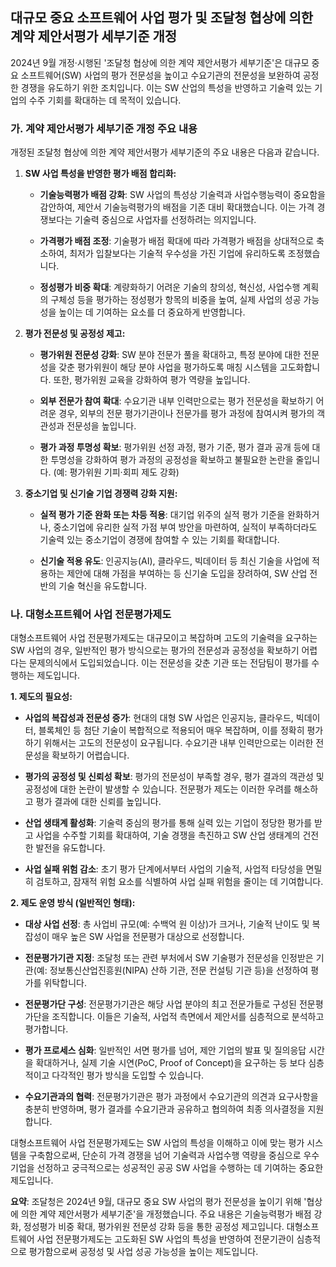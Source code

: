 ## 대규모 중요 소프트웨어 사업 평가 및 조달청 협상에 의한 계약 제안서평가 세부기준 개정

2024년 9월 개정·시행된 '조달청 협상에 의한 계약 제안서평가 세부기준'은 대규모 중요 소프트웨어(SW) 사업의 평가 전문성을 높이고 수요기관의 전문성을 보완하여 공정한 경쟁을 유도하기 위한 조치입니다. 이는 SW 산업의 특성을 반영하고 기술력 있는 기업의 수주 기회를 확대하는 데 목적이 있습니다.

### 가. 계약 제안서평가 세부기준 개정 주요 내용

개정된 조달청 협상에 의한 계약 제안서평가 세부기준의 주요 내용은 다음과 같습니다.

1. **SW 사업 특성을 반영한 평가 배점 합리화:**
    
    - **기술능력평가 배점 강화**: SW 사업의 특성상 기술력과 사업수행능력이 중요함을 감안하여, 제안서 기술능력평가의 배점을 기존 대비 확대했습니다. 이는 가격 경쟁보다는 기술력 중심으로 사업자를 선정하려는 의지입니다.
        
    - **가격평가 배점 조정**: 기술평가 배점 확대에 따라 가격평가 배점을 상대적으로 축소하여, 최저가 입찰보다는 기술적 우수성을 가진 기업에 유리하도록 조정했습니다.
        
    - **정성평가 비중 확대**: 계량화하기 어려운 기술의 창의성, 혁신성, 사업수행 계획의 구체성 등을 평가하는 정성평가 항목의 비중을 높여, 실제 사업의 성공 가능성을 높이는 데 기여하는 요소를 더 중요하게 반영합니다.
        
2. **평가 전문성 및 공정성 제고:**
    
    - **평가위원 전문성 강화**: SW 분야 전문가 풀을 확대하고, 특정 분야에 대한 전문성을 갖춘 평가위원이 해당 분야 사업을 평가하도록 매칭 시스템을 고도화합니다. 또한, 평가위원 교육을 강화하여 평가 역량을 높입니다.
        
    - **외부 전문가 참여 확대**: 수요기관 내부 인력만으로는 평가 전문성을 확보하기 어려운 경우, 외부의 전문 평가기관이나 전문가를 평가 과정에 참여시켜 평가의 객관성과 전문성을 높입니다.
        
    - **평가 과정 투명성 확보**: 평가위원 선정 과정, 평가 기준, 평가 결과 공개 등에 대한 투명성을 강화하여 평가 과정의 공정성을 확보하고 불필요한 논란을 줄입니다. (예: 평가위원 기피·회피 제도 강화)
        
3. **중소기업 및 신기술 기업 경쟁력 강화 지원:**
    
    - **실적 평가 기준 완화 또는 차등 적용**: 대기업 위주의 실적 평가 기준을 완화하거나, 중소기업에 유리한 실적 가점 부여 방안을 마련하여, 실적이 부족하더라도 기술력 있는 중소기업이 경쟁에 참여할 수 있는 기회를 확대합니다.
        
    - **신기술 적용 유도**: 인공지능(AI), 클라우드, 빅데이터 등 최신 기술을 사업에 적용하는 제안에 대해 가점을 부여하는 등 신기술 도입을 장려하여, SW 산업 전반의 기술 혁신을 유도합니다.
        

### 나. 대형소프트웨어 사업 전문평가제도

대형소프트웨어 사업 전문평가제도는 대규모이고 복잡하며 고도의 기술력을 요구하는 SW 사업의 경우, 일반적인 평가 방식으로는 평가의 전문성과 공정성을 확보하기 어렵다는 문제의식에서 도입되었습니다. 이는 전문성을 갖춘 기관 또는 전담팀이 평가를 수행하는 제도입니다.

**1. 제도의 필요성:**

- **사업의 복잡성과 전문성 증가**: 현대의 대형 SW 사업은 인공지능, 클라우드, 빅데이터, 블록체인 등 첨단 기술이 복합적으로 적용되어 매우 복잡하며, 이를 정확히 평가하기 위해서는 고도의 전문성이 요구됩니다. 수요기관 내부 인력만으로는 이러한 전문성을 확보하기 어렵습니다.
    
- **평가의 공정성 및 신뢰성 확보**: 평가의 전문성이 부족할 경우, 평가 결과의 객관성 및 공정성에 대한 논란이 발생할 수 있습니다. 전문평가 제도는 이러한 우려를 해소하고 평가 결과에 대한 신뢰를 높입니다.
    
- **산업 생태계 활성화**: 기술력 중심의 평가를 통해 실력 있는 기업이 정당한 평가를 받고 사업을 수주할 기회를 확대하여, 기술 경쟁을 촉진하고 SW 산업 생태계의 건전한 발전을 유도합니다.
    
- **사업 실패 위험 감소**: 초기 평가 단계에서부터 사업의 기술적, 사업적 타당성을 면밀히 검토하고, 잠재적 위험 요소를 식별하여 사업 실패 위험을 줄이는 데 기여합니다.
    

**2. 제도 운영 방식 (일반적인 형태):**

- **대상 사업 선정**: 총 사업비 규모(예: 수백억 원 이상)가 크거나, 기술적 난이도 및 복잡성이 매우 높은 SW 사업을 전문평가 대상으로 선정합니다.
    
- **전문평가기관 지정**: 조달청 또는 관련 부처에서 SW 기술평가 전문성을 인정받은 기관(예: 정보통신산업진흥원(NIPA) 산하 기관, 전문 컨설팅 기관 등)을 선정하여 평가를 위탁합니다.
    
- **전문평가단 구성**: 전문평가기관은 해당 사업 분야의 최고 전문가들로 구성된 전문평가단을 조직합니다. 이들은 기술적, 사업적 측면에서 제안서를 심층적으로 분석하고 평가합니다.
    
- **평가 프로세스 심화**: 일반적인 서면 평가를 넘어, 제안 기업의 발표 및 질의응답 시간을 확대하거나, 실제 기술 시연(PoC, Proof of Concept)을 요구하는 등 보다 심층적이고 다각적인 평가 방식을 도입할 수 있습니다.
    
- **수요기관과의 협력**: 전문평가기관은 평가 과정에서 수요기관의 의견과 요구사항을 충분히 반영하며, 평가 결과를 수요기관과 공유하고 협의하여 최종 의사결정을 지원합니다.
    

대형소프트웨어 사업 전문평가제도는 SW 사업의 특성을 이해하고 이에 맞는 평가 시스템을 구축함으로써, 단순히 가격 경쟁을 넘어 기술력과 사업수행 역량을 중심으로 우수 기업을 선정하고 궁극적으로는 성공적인 공공 SW 사업을 수행하는 데 기여하는 중요한 제도입니다.

**요약**: 조달청은 2024년 9월, 대규모 중요 SW 사업의 평가 전문성을 높이기 위해 '협상에 의한 계약 제안서평가 세부기준'을 개정했습니다. 주요 내용은 기술능력평가 배점 강화, 정성평가 비중 확대, 평가위원 전문성 강화 등을 통한 공정성 제고입니다. 대형소프트웨어 사업 전문평가제도는 고도화된 SW 사업의 특성을 반영하여 전문기관이 심층적으로 평가함으로써 공정성 및 사업 성공 가능성을 높이는 제도입니다.